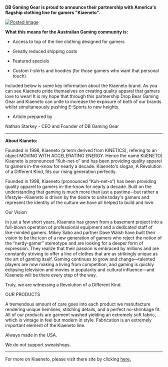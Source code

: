 **DB Gaming Gear is proud to announce their partnership with America's flagship clothing line for gamers "Kiaeneto".**












[![Posted Image](http://img98.imageshack.us/img98/8189/kiaenetologo.jpg)](http://www.kiaeneto.com) 









**What this means for the Australian Gaming community is:**





- Access to top of the line clothing designed for gamers





- Greatly reduced shipping costs





- Featured specials





- Custom t-shirts and hoodies (for those gamers who want that personal touch)








Included below is some key information about the Kiaeneto brand. As you can see Kiaeneto pride themselves on creating quality apparel that gamers love to wear! It is my hope that through this partnership Drop Bear Gaming Gear and Kiaeneto can unite to increase the exposure of both of our brands whilst simultaneously pushing E-Sports to new heights. 








- Article prepared by





Nathan Starkey - CEO and Founder of DB Gaming Gear





__________________________________________________________________





**About Kianeto:**





Founded in 1998, Kiaeneto (a term derived from KINETICS), refering to an object MOVING WITH ACCELERATING ENERGY.  Hence the name KIÆNETO) Kiaeneto is pronounced “Kuh-net-o” and has been providing quality apparel to gamers in-the-know for nearly a decade.  Kiaeneto's slogan, A Revolution of a Different Kind, fits our rising generation perfectly.





Founded in 1998, Kiaeneto (pronounced “Kuh-net-o”) has been providing quality apparel to gamers in-the-know for nearly a decade. Built on the understanding that gaming is much more than just a pastime--but rather a lifestyle--Kiaeneto is driven by the desire to unite today's gamers and represent the identity of the culture we have all helped to build and love.


Our Vision





In just a few short years, Kiaeneto has grown from a basement project into a full-blown operation of professional equipment and a dedicated staff of like-minded gamers. Mikey Sabo and partner Dave Walsh have built their vision to be the icon of a new generation of gamers who reject the notion of the “nerdy-gamer” stereotype and are looking for a deeper form of expression. They realize that their passion is embraced by millions and are constantly striving to offer a line of clothes that are as strikingly unique as the art of gaming itself. Gaming continues to grow and change—talented players are now making a living from competition, and gaming is quickly eclipsing television and movies in popularity and cultural influence—and Kiaeneto will be there every step of the way. 


Truly, we are witnessing a Revolution of a Different Kind.








OUR PRODUCTS





A tremendous amount of care goes into each product we manufacture rendering unique hemlines, stitching details, and a perfect no-shrinkage fit. All of our products are garment washed yielding an extremely soft fabric, which is vintage in feel but modern in style. Fabrication is an extremely important element of the Kiaeneto line.





Always made in the USA. 


We do not support sweatshops.






_____________________________________________________________________ 








For more on Kiaeneto, please visit there site by clicking 
[here.](http://www.kiaeneto.com)